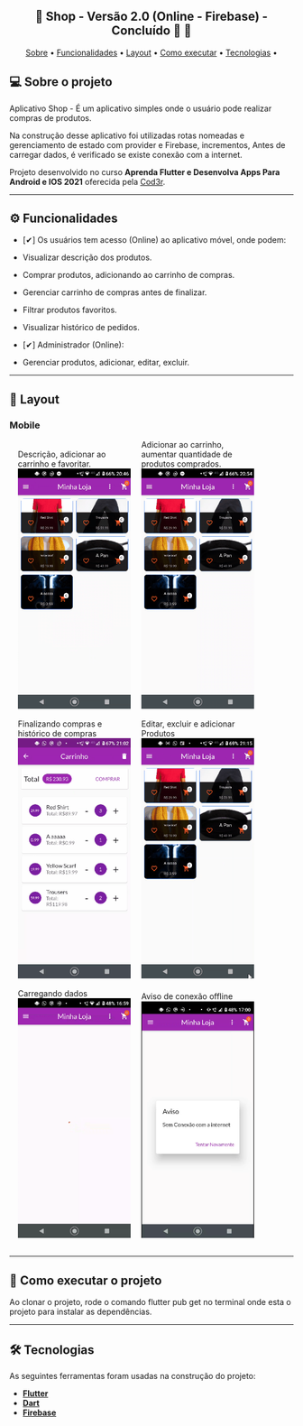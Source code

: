 <h2 align="center"> 
	🚧  Shop - Versão 2.0 (Online - Firebase) - Concluído 🚀 🚧
</h2>

<p align="center">
 <a href="#-sobre-o-projeto">Sobre</a> •
 <a href="#-funcionalidades">Funcionalidades</a> •
 <a href="#-layout">Layout</a> • 
 <a href="#-como-executar-o-projeto">Como executar</a> • 
 <a href="#-tecnologias">Tecnologias</a> • 
</p>

## 💻 Sobre o projeto

Aplicativo Shop - É um aplicativo simples onde o usuário pode realizar compras de produtos.

Na construção desse aplicativo foi utilizadas rotas nomeadas e gerenciamento de estado com provider e Firebase, incrementos, Antes de carregar dados, é verificado se existe conexão com a internet.


Projeto desenvolvido no curso **Aprenda Flutter e Desenvolva Apps Para Android e IOS 2021** oferecida pela [Cod3r](https://www.udemy.com/course/curso-flutter/).

---
## ⚙️ Funcionalidades

- [✔] Os usuários tem acesso (Online) ao aplicativo móvel, onde podem:

- Visualizar descrição dos produtos.
- Comprar produtos, adicionando ao carrinho de compras.
- Gerenciar carrinho de compras antes de finalizar.
- Filtrar produtos favoritos.
- Visualizar histórico de pedidos.
  
- [✔] Administrador (Online):
- Gerenciar produtos, adicionar, editar, excluir.

---
## 🎨 Layout

### Mobile

<div class="box">
 <span> Descrição, adicionar ao carrinho e favoritar. </span>
  <img title="#Shop" src="git\shop.gif" width="200px">
</div>

<div class="box">
 <span> Adicionar ao carrinho, aumentar quantidade de produtos comprados. </span>
  <img title="#Shop" src="git\shop2.gif" width="200px">
</div>


<div></div>

<div class="box">
 <span> Finalizando compras e histórico de compras </span>
  <img title="#Shop" src="git\shop3.gif" width="200px">
</div>

<div class="box">
 <span> Editar, excluir e adicionar Produtos </span>
  <img title="#Shop" src="git\shop4.gif" width="200px">
</div>

<div></div>

<div class="box">
 <span> Carregando dados </span>
  <img title="#Shop" src="git\shop5.gif" width="200px">
</div>

<div class="box">
 <span> Aviso de conexão offline </span>
  <img title="#Shop" src="git\shop6.png" width="200px">
</div>




<style>
div.box {

	width: 200px;
	display: inline-block;
    margin-left: 15px;
    margin-bottom: 15px;
}
</style>
---

## 🚀 Como executar o projeto

Ao clonar o projeto, rode o comando flutter pub get no terminal onde esta o projeto para instalar as dependências.

---

## 🛠 Tecnologias
As seguintes ferramentas foram usadas na construção do projeto:

-  **[Flutter](https://flutter.dev)**
-  **[Dart](https://dart.dev)**
-  **[Firebase](https://firebase.google.com/?hl=pt-br)**

